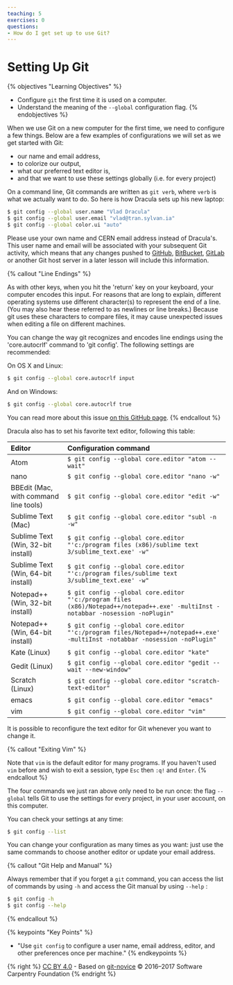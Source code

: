```yaml
---
teaching: 5
exercises: 0
questions:
- How do I get set up to use Git?
---
```

# Setting Up Git

{% objectives "Learning Objectives" %}
- Configure `git` the first time it is used on a computer.
- Understand the meaning of the `--global` configuration flag.
{% endobjectives %}

When we use Git on a new computer for the first time,
we need to configure a few things. Below are a few examples
of configurations we will set as we get started with Git:

*   our name and email address,
*   to colorize our output,
*   what our preferred text editor is,
*   and that we want to use these settings globally (i.e. for every project)

On a command line, Git commands are written as `git verb`,
where `verb` is what we actually want to do. So here is how
Dracula sets up his new laptop:

```bash
$ git config --global user.name "Vlad Dracula"
$ git config --global user.email "vlad@tran.sylvan.ia"
$ git config --global color.ui "auto"
```

Please use your own name and CERN email address instead of Dracula's. This user name and email will be associated with your subsequent Git activity,
which means that any changes pushed to
[GitHub](http://github.com/),
[BitBucket](http://bitbucket.org/),
[GitLab](http://gitlab.com/) or
another Git host server
in a later lesson will include this information.

{% callout "Line Endings" %}

As with other keys, when you hit the 'return' key on your keyboard,
your computer encodes this input.
For reasons that are long to explain, different operating systems
use different character(s) to represent the end of a line.
(You may also hear these referred to as newlines or line breaks.)
Because git uses these characters to compare files,
it may cause unexpected issues when editing a file on different machines.

You can change the way git recognizes and encodes line endings
using the 'core.autocrlf' command to 'git config'.
The following settings are recommended:

On OS X and Linux:

```bash
$ git config --global core.autocrlf input
```

And on Windows:

```bash
$ git config --global core.autocrlf true
```

You can read more about this issue
[on this GitHub page](https://help.github.com/articles/dealing-with-line-endings/).
{% endcallout %}

Dracula also has to set his favorite text editor, following this table:

| Editor             | Configuration command                            |
|:-------------------|:-------------------------------------------------|
| Atom | `$ git config --global core.editor "atom --wait"`|
| nano               | `$ git config --global core.editor "nano -w"`    |
| BBEdit (Mac, with command line tools) | `$ git config --global core.editor "edit -w"`    |
| Sublime Text (Mac) | `$ git config --global core.editor "subl -n -w"` |
| Sublime Text (Win, 32-bit install) | `$ git config --global core.editor "'c:/program files (x86)/sublime text 3/sublime_text.exe' -w"` |
| Sublime Text (Win, 64-bit install) | `$ git config --global core.editor "'c:/program files/sublime text 3/sublime_text.exe' -w"` |
| Notepad++ (Win, 32-bit install)    | `$ git config --global core.editor "'c:/program files (x86)/Notepad++/notepad++.exe' -multiInst -notabbar -nosession -noPlugin"`|
| Notepad++ (Win, 64-bit install)    | `$ git config --global core.editor "'c:/program files/Notepad++/notepad++.exe' -multiInst -notabbar -nosession -noPlugin"`|
| Kate (Linux)       | `$ git config --global core.editor "kate"`       |
| Gedit (Linux)      | `$ git config --global core.editor "gedit --wait --new-window"`   |
| Scratch (Linux)       | `$ git config --global core.editor "scratch-text-editor"`  |
| emacs              | `$ git config --global core.editor "emacs"`   |
| vim                | `$ git config --global core.editor "vim"`   |

It is possible to reconfigure the text editor for Git whenever you want to change it.

{% callout "Exiting Vim" %}

Note that `vim` is the default editor for many programs. If you haven't used `vim` before and wish to exit a session, type `Esc` then `:q!` and `Enter`.
{% endcallout %}

The four commands we just ran above only need to be run once: the flag `--global` tells Git
to use the settings for every project, in your user account, on this computer.

You can check your settings at any time:

```bash
$ git config --list
```

You can change your configuration as many times as you want: just use the
same commands to choose another editor or update your email address.

{% callout "Git Help and Manual" %}

Always remember that if you forget a `git` command, you can access the list of commands by using `-h` and access the Git manual by using `--help` :

```bash
$ git config -h
$ git config --help
```
{% endcallout %}

[git-privacy]: https://help.github.com/articles/keeping-your-email-address-private/


{% keypoints "Key Points" %}
-   "Use `git config` to configure a user name, email address, editor, and other preferences once per machine."
{% endkeypoints %}

{% right %} [CC BY 4.0](https://creativecommons.org/licenses/by/4.0/legalcode) - Based on [git-novice](https://github.com/swcarpentry/git-novice) © 2016–2017 Software Carpentry Foundation {% endright %}
